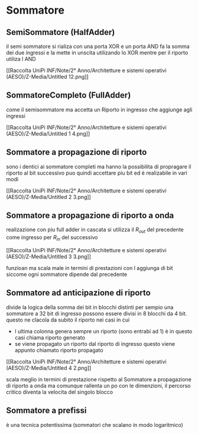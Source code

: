 # Sommatore

## SemiSommatore (HalfAdder)

il semi sommatore si rializa con una porta XOR e un porta AND fa la somma dei due ingressi  e la mette in unscita utilizando lo XOR mentre per il riporto utiliza l AND

[[Raccolta UniPi INF/Note/2° Anno/Architetture e sistemi operativi (AESO)/Z-Media/Untitled 12.png]]

## SommatoreCompleto (FullAdder)

come il semisommatore ma accetta un Riporto in ingresso che aggiunge agli ingressi

[[Raccolta UniPi INF/Note/2° Anno/Architetture e sistemi operativi (AESO)/Z-Media/Untitled 1 4.png]]

## Sommatore a propagazione di riporto

 sono i dentici ai sommatore completi ma hanno la possibilita di propragare il riporto al bit successivo puo quindi accettare piu bit ed è realizabile in vari modi

[[Raccolta UniPi INF/Note/2° Anno/Architetture e sistemi operativi (AESO)/Z-Media/Untitled 2 3.png]]

## Sommatore a propagazione di riporto a onda

realizazione con piu full adder in cascata si utilizza il $R_{out}$ del precedente come ingresso per $R_{in}$ del successivo

[[Raccolta UniPi INF/Note/2° Anno/Architetture e sistemi operativi (AESO)/Z-Media/Untitled 3 3.png]]

funzioan ma scala male in termini di prestazioni con l aggiunga di bit siccome ogni sommatore dipende dal precedente

## Sommatore ad anticipazione di riporto

 divide la logica della somma dei bit in blocchi distinti per sempio una sommatore a 32 bit di ingresso possono essere divisi in 8 blocchi da 4 bit. questo ne clacola da subito il riporto nei casi in cui

- l ultima colonna genera sempre un riporto (sono entrabi ad 1) è in questo casi chiama riporto generato
- se viene propagato un riporto dal riporto di ingresso questo viene appunto chiamato riporto propagato

[[Raccolta UniPi INF/Note/2° Anno/Architetture e sistemi operativi (AESO)/Z-Media/Untitled 4 2.png]]

 scala meglio in termini di prestazione rispetto  al Sommatore a propagazione di riporto a onda ma comunque rallenta un po con le dimenzioni, il percorso critico diventa la velocita del singolo blocco

## Sommatore a prefissi

è una tecnica potentissima (sommatori che scalano in modo logaritmico)
